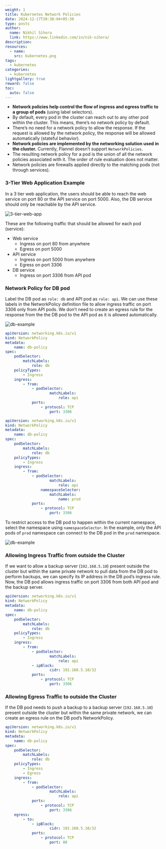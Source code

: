 ```yaml
---
weight: 1
title: Kubernetes Network Policies
date: 2024-12-17T20:38:04+05:30
type: posts
author:
  name: Nikhil Sihora
  link: https://www.linkedin.com/in/nik-sihora/
description:
resources:
  - name: 
    src: kubernetes.png
tags:
  - kubernetes
categories:
  - kubernetes
lightgallery: true
reward: false
toc:
  auto: false
---
```

- **Network policies help control the flow of ingress and egress traffic to a group of pods** (using label selectors).
- By default, every pod in the cluster can reach out to any other pod within the cluster. This means, there’s no network policy by default.
- There’s no need for a network policy to allow the response. If the request is allowed by the network policy, the response will be allowed automatically (stateful behavior).
- **Network policies are implemented by the networking solution used in the cluster.** Currently, Flannel doesn’t support `NetworkPolicies`.
- The resulting network policy for a pod is the union of all the network policies associated with it. The order of rule evaluation does not matter.
- Network policies are firewalls applied directly to the matching pods (not through services).

### 3-Tier Web Application Example

In a 3 tier web application, the users should be able to reach the web service on port 80 or the API service on port 5000. Also, the DB service should only be reachable by the API service. 

![3-tier-web-app](3-tier-example.png)

These are the following traffic that should be allowed for each pod (service):

- Web service
    - Ingress on port 80 from anywhere
    - Egress on port 5000
- API service
    - Ingress on port 5000 from anywhere
    - Egress on port 3306
- DB service
    - Ingress on port 3306 from API pod

### Network Policy for DB pod

Label the DB pod as `role: db` and API pod as `role: api`. We can use these labels in the NetworkPolicy definition file to allow ingress traffic on port 3306 only from API pods. We don’t need to create an egress rule for the response from the the DB pod to the API pod as it is allowed automatically.

![db-example](db-example.png)

```yaml
apiVersion: networking.k8s.io/v1
kind: NetworkPolicy
metadata:
	name: db-policy
spec:
	podSelector:
		matchLabels:
			role: db
	policyTypes:
		- Ingress
	ingress:
		- from:
			- podSelector:
					matchLabels:
						role: api
			ports:
				- protocol: TCP
					port: 3306
```

```yaml
apiVersion: networking.k8s.io/v1
kind: NetworkPolicy
metadata:
	name: db-policy
spec:
	podSelector:
		matchLabels:
			role: db
	policyTypes:
		- Ingress
	ingress:
		- from:
			- podSelector:
					matchLabels:
						role: api
				namespaceSelector:
					matchLabels:
						name: prod
			ports:
				- protocol: TCP
					port: 3306
```

To restrict access to the DB pod to happen within the current namespace, select the namespace using `namespaceSelector`. In the example, only the API pods of `prod` namespace can connect to the DB pod in the `prod` namespace.

![db-example](db-example-1.png)

### Allowing Ingress Traffic from outside the Cluster

If we want to allow a backup server (`192.168.5.10`) present outside the cluster but within the same private network to pull data from the DB pod to perform backups, we can specify its IP address in the DB pod’s ingress rule. Now, the DB pod allows ingress traffic on port 3306 from both API pod and the backup server.

```yaml
apiVersion: networking.k8s.io/v1
kind: NetworkPolicy
metadata:
	name: db-policy
spec:
	podSelector:
		matchLabels:
			role: db
	policyTypes:
		- Ingress
	ingress:
		- from:
			- podSelector:
					matchLabels:
						role: api
			- ipBlock:
					cidr: 192.168.5.10/32
			ports:
				- protocol: TCP
					port: 3306
```

### Allowing Egress Traffic to outside the Cluster

If the DB pod needs to push a backup to a backup server (`192.168.5.10`) present outside the cluster but within the same private network, we can create an egress rule on the DB pod’s NetworkPolicy.

```yaml
apiVersion: networking.k8s.io/v1
kind: NetworkPolicy
metadata:
	name: db-policy
spec:
	podSelector:
		matchLabels:
			role: db
	policyTypes:
		- Ingress
		- Egress
	ingress:
		- from:
			- podSelector:
					matchLabels:
						role: api
			ports:
				- protocol: TCP
					port: 3306
	egress:
		- to:
			- ipBlock:
					cidr: 192.168.5.10/32
			ports:
				- protocol: TCP
					port: 80
```